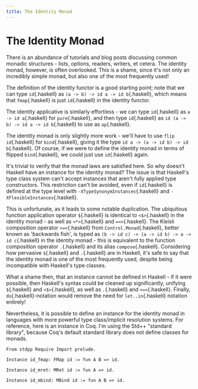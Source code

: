 ```yaml
---
title: The Identity Monad
---
```


# The Identity Monad

There is an abundance of tutorials and blog posts discussing common monadic structures - lists, options, readers, writers, et cetera.
The identity monad, however, is often overlooked.
This is a shame, since it's not only an incredibly simple monad, but also one of the most frequently used!

The definition of the identity functor is a good starting point; note that we can type `id`{.haskell} as `(a -> b) -> id a -> id b`{.haskell}, which means that `fmap`{.haskell} is just `id`{.haskell} in the identity functor.

The identity applicative is similarly effortless -
we can type `id`{.haskell} as `a -> id a`{.haskell} for `pure`{.haskell},
and then type `id`{.haskell} as `id (a -> b) -> id a -> id b`{.haskell} to use as `ap`{.haskell}.

The identity monad is only slightly more work - we'll have to use `flip id`{.haskell} for `bind`{.haskell}, giving it the type `id a -> (a -> id b) -> id b`{.haskell}. Of course, if we were to define the identity monad in terms of flipped `bind`{.haskell}, we could just use `id`{.haskell} again.

It's trivial to verify that the monad laws are satisfied here. So why doesn't Haskell have an instance for the identity monad?
The issue is that Haskell's type class system can't accept instances that aren't fully applied type constructors.
This restriction can't be avoided, even if `id`{.haskell} is defined at the type level with `-XTypeSynonymInstances`{.haskell} and `-XFlexibleInstances`{.haskell}.

This is unfortunate, as it leads to some notable duplication.
The ubiquitous function application operator `$`{.haskell} is identical to `<$>`{.haskell} in the identity monad - as well as `<*>`{.haskell} and `=<<`{.haskell}.
The Kleisli composition operator `<=<`{.haskell} from `Control.Monad`{.haskell}, better known as 'backwards fish', is typed as `(b -> id c) -> (a -> id b) -> a -> id c`{.haskell} in the identity monad - this is equivalent to the function composition operator `.`{.haskell} and its alias `compose`{.haskell}.
Considering how pervasive `$`{.haskell} and `.`{.haskell} are in Haskell, it's safe to say that the identity monad is one of the most frequently used, despite being incompatible with Haskell's type classes.

What a shame then, that an instance cannot be defined in Haskell - if it were possible, then Haskell's syntax could be cleaned up significantly, unifying `$`{.haskell} and `<$>`{.haskell}, as well as `.`{.haskell} and `<=<`{.haskell}.
Finally, `do`{.haskell}-notation would remove the need for `let..in`{.haskell} notation entirely!

Nevertheless, it is possible to define an instance for the identity monad in languages with more powerful type class/implicit resolution systems. For reference, here is an instance in Coq. I'm using the Std++ "standard library", because Coq's default standard library does not define classes for monads.

```coq
From stdpp Require Import prelude.

Instance id_fmap: FMap id := fun A B => id.

Instance id_mret: MRet id := fun A => id.

Instance id_mbind: MBind id := fun A B => id.
```
